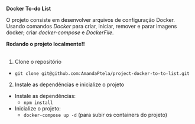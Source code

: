 <strong> Docker To-do List </strong><br />

O projeto consiste em desenvolver arquivos de configuração Docker. 
Usando comandos _Docker_ para criar, iniciar, remover e parar imagens docker; criar _docker-compose_ e _DockerFile_.

  <summary><strong>Rodando o projeto localmente‼️ </strong></summary><br />
  
  1. Clone o repositório
   - `git clone git@github.com:AmandaPtela/project-docker-to-to-list.git`
    
  2. Instale as dependências e inicialize o projeto
  - Instale as dependências:
    - `npm install`
  - Inicialize o projeto:
    - `docker-compose up -d` (para subir os containers do projeto)
